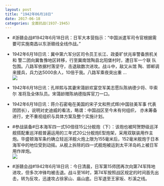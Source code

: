 ```yaml
---
layout: post
title: "1942年06月18日"
date: 2017-06-18
categories: 全面抗战(1937-1945)
---
```


<meta name="referrer" content="no-referrer" />

- #浙赣会战#1942年6月18日讯：日军大本营指示：“中国派遣军司令官根据需要可实施南昌以东浙赣线全线作战。” 

- 1942年6月18日讯：冀中第六军分区司令员王长江、政委旷伏兆率警备旅机关和 警二团向冀鲁豫地区转移，行至冀南馆陶县北阳堡村时，遭日军一个联 队包围。八路军依据村落坚守，击退敌数次进攻。战斗中，敌又从馆 陶、邯郸调来援兵，兵力达5000余人，10倍于我。八路军乘夜突出重  ... <br/><img src="https://wx2.sinaimg.cn/large/aca367d8ly1fgplumnmw3j20c80aydfz.jpg" />

- 1942年6月18日讯：孔祥熙与其妻宋蔼龄欢宴空军美志愿队陈纳德少将、毕索尔 准将及全体队员。宋蔼龄赠陈纳德指挥官刀一口。 

- 1942年6月18日讯：蒋介石密电在美国的宋子文和熊式辉(中国驻美军事 代表团团长），说明对史迪威的看法，略谓：中国战区至今未有何组织， 亦未筹备进行，史不重视组织与具体方案及整个实施计划。 

- #参战装备#日本海军四一式50倍径15公分舰炮（下）：该炮也被阿贺野级巡洋舰搭配重巡洋舰普遍运用的三年式20公分舰炮E型炮架，采用双联装用作主炮。华盛顿海军条约确立轻巡洋舰火炮上限为155毫米后，152毫米舰炮于日本海军中的地位受到动摇。从舰上拆除的四一式舰炮被运到太平洋岛屿上被日军用作岸炮。 <br/><img src="https://wx4.sinaimg.cn/large/aca367d8ly1fgp4i8q4j1j20m80goq9w.jpg" />

- #浙赣会战#1942年6月18日讯：今日清晨，日军第15师团再次向第74军阵地进攻，但多次冲锋均被击退。战斗至16时，第74军按照战区规定的时间首先出击，转为反攻，迅速攻占徐家山、庙山底。日军退至王家坂、杉溪之线。 


